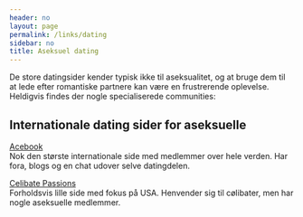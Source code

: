 ```yaml
---
header: no
layout: page
permalink: /links/dating
sidebar: no
title: Aseksuel dating
---
```

De store datingsider kender typisk ikke til aseksualitet, og at bruge dem til at lede efter romantiske partnere kan være en frustrerende oplevelse. Heldigvis findes der nogle specialiserede communities:

## Internationale dating sider for aseksuelle

[Acebook](https://www.ace-book.net/)  
Nok den største internationale side med medlemmer over hele verden. Har fora, blogs og en chat udover selve datingdelen.

[Celibate Passions](https://celibatepassions.com/)  
Forholdsvis lille side med fokus på USA. Henvender sig til cølibater, men har nogle aseksuelle medlemmer.
